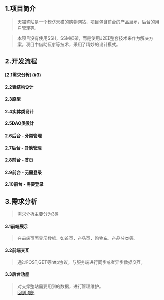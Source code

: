 1.项目简介
----------  
>天猫整站是一个模仿天猫的购物网站，项目包含前台的产品展示，后台的用户管理等。 
  
>本项目没有使用SSH，SSM框架，而是使用J2EE整套技术来作为解决方案。项目中借助反射等技术，采用了精妙的设计模式。
	  
2.开发流程
----------  
#### [2.1需求分析] (#3)  
#### 2.2表结构设计  
#### 2.3原型  
#### 2.4实体类设计    
#### 2.5DAO类设计  
#### 2.6后台 - 分类管理  
#### 2.7后台 - 其他管理  
#### 2.8前台 - 首页  
#### 2.9前台 - 无需登录  
#### 2.10前台 - 需要登录

3.需求分析  
----------
>需求分析主要分为3类
#### 3.1前端展示  
>在前端页面显示数据，如首页，产品页，购物车，产品分类等。  
#### 3.2前端交互  
>通过POST,GET等http协议，与服务端进行同步或者异步数据交互。  
#### 3.3后台功能  
>对支撑整站需要用到的数据，进行管理维护。   
[回到顶部](#readme)


